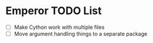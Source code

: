 # Emperor TODO List

- [ ] Make Cython work with multiple files
- [ ] Move argument handling things to a separate package